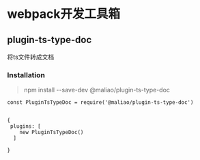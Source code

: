 # webpack开发工具箱


## plugin-ts-type-doc

将ts文件转成文档

### Installation

> npm install --save-dev @maliao/plugin-ts-type-doc


```
const PluginTsTypeDoc = require('@maliao/plugin-ts-type-doc')


{
 plugins: [
    new PluginTsTypeDoc()
  ]

}

```

